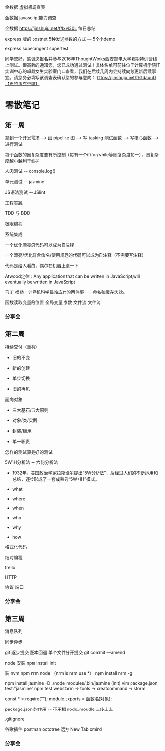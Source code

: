
金数据 虚拟机调查表

金数据 javascript能力调查

金数据 https://jinshuju.net/f/lxM30L 每日总结

express 版的 postnet
    5种发送参数的方式   —   5个小demo
        
express superangent supertest    

同学您好，感谢您报名并参与2016年ThoughtWorks西安邮电大学暑期特训营线上测试。很高新的通知您，您已成功通过测试！具体名单可前往位于计算机学院IT实训中心的卓越女生实验室门口查看，我们在后续几周内会持续向您更新后续事宜。请您务必填写该调查表确认您的参与意向： https://jinshuju.net/f/GdauuD【思特沃克中国】

# 零散笔记

## 第一周

拿到一个开发需求 --> 画 pipeline 图 --> 写 tasking 测试函数 --> 写核心函数 --> 进行测试

每个函数的圈复杂度要有所控制（每有一个if/for/while等圈复杂度加一），圈复杂度越小越利于维护

人肉测试 -- console.log()

单元测试 -- jasmine

JS语法测试 -- JSlint

工程实践

TDD 与 BDD

极限编程

系统集成

一个优化漂亮的代码可以成为自注释

一个漂亮/优化符合命名/使用规范的代码可以成为自注释（不需要写注释）

代码是给人看的，偶尔在机器上跑一下

Atwood定律：Any application that can be written in JavaScript,will eventually be written in JavaScript

马丁·福勒：计算机科学最难应付的两件事——命名和缓存失效。

函数读取变量的位置
    全局变量
    参数
    文件流
    文件流
    
### 分享会

## 第二周

持续交付（重构）

* 旧的不变

* 新的创建

* 单步切换

* 旧的再见

面向对象

* 三大基石/五大原则

* 对象/类/实例

* 封装/继承

* 单一职责

怎样的测试算是好的测试

5W1H分析法 -- 六何分析法

* 1932年，美国政治学家拉斯维尔提出“5W分析法”，后经过人们的不断运用和总结，逐步形成了一套成熟的“5W+IH”模式。

* what
* where
* when
* who
* why
* how
    
格式化代码
    
结对编程
    
trello

HTTP

  协议
  端口
  
### 分享会
  
## 第三周
  
消息队列

同步异步

git  逐步提交 版本回退 单个文件分开提交
git commit —amend

node 安装 npm install init

装 nvm npm nrm node （nrm ls      nrm use *）
npm install nrm -g

npm install jasmine -D
./node_modules/.bin/jasmine (init)
vim package.json   test:”jasmine”
npm test
webstorm -> tools -> creatcommand -> storm

const * = require(“”);
module.exports = 函数名(对象);

package.json 的作用 -- 不用把 node_moudle 上传上去

.gitignore
    
谷歌插件
postman
octotree
远方 New Tab
xmind

### 分享会

